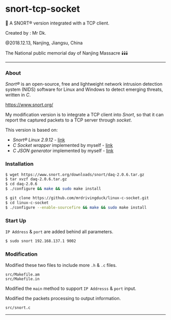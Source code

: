 # snort-tcp-socket
🐖 A SNORT&reg; version integrated with a TCP client.

Created by : Mr Dk.

@2018.12.13, Nanjing, Jiangsu, China

The National public memorial day of Nanjing Massacre 🕯️🕯️🕯️

---

### About

_Snort&reg;_ is an open-source, free and lightweight network intrusion detection system (NIDS) software for Linux and Windows to detect emerging threats, written in _C_.

https://www.snort.org/

My modification version is to integrate a TCP client into _Snort_, so that it can report the captured packets to a TCP server through _socket_.

This version is based on:

* _Snort&reg; Linux 2.9.12_ - [link](https://www.snort.org/downloads/snort/snort-2.9.12.tar.gz)
* _C Socket wrapper_ implemented by myself - [link](https://github.com/mrdrivingduck/linux-c-socket)
* _C JSON generator_ implemented by myself - [link](https://github.com/mrdrivingduck/c-json-generator)

### Installation

```bash
$ wget https://www.snort.org/downloads/snort/daq-2.0.6.tar.gz
$ tar xvzf daq-2.0.6.tar.gz
$ cd daq-2.0.6
$ ./configure && make && sudo make install
```

```bash
$ git clone https://github.com/mrdrivingduck/linux-c-socket.git
$ cd linux-c-socket
$ ./configure --enable-sourcefire && make && sudo make install
```

### Start Up

`IP Address` & `port` are added behind all parameters.

```bash
$ sudo snort 192.168.137.1 9002
```

### Modification

Modified these two files to include more `.h` & `.c` files.

```
src/Makefile.am
src/Makefile.in
```

Modified the `main` method to support `IP Addresss` & `port` input.

Modified the packets processing to output information.

```
src/snort.c
```

---

